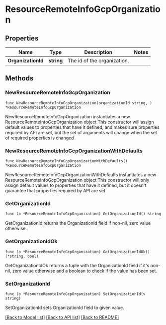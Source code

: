 # ResourceRemoteInfoGcpOrganization

## Properties

Name | Type | Description | Notes
------------ | ------------- | ------------- | -------------
**OrganizationId** | **string** | The id of the organization. | 

## Methods

### NewResourceRemoteInfoGcpOrganization

`func NewResourceRemoteInfoGcpOrganization(organizationId string, ) *ResourceRemoteInfoGcpOrganization`

NewResourceRemoteInfoGcpOrganization instantiates a new ResourceRemoteInfoGcpOrganization object
This constructor will assign default values to properties that have it defined,
and makes sure properties required by API are set, but the set of arguments
will change when the set of required properties is changed

### NewResourceRemoteInfoGcpOrganizationWithDefaults

`func NewResourceRemoteInfoGcpOrganizationWithDefaults() *ResourceRemoteInfoGcpOrganization`

NewResourceRemoteInfoGcpOrganizationWithDefaults instantiates a new ResourceRemoteInfoGcpOrganization object
This constructor will only assign default values to properties that have it defined,
but it doesn't guarantee that properties required by API are set

### GetOrganizationId

`func (o *ResourceRemoteInfoGcpOrganization) GetOrganizationId() string`

GetOrganizationId returns the OrganizationId field if non-nil, zero value otherwise.

### GetOrganizationIdOk

`func (o *ResourceRemoteInfoGcpOrganization) GetOrganizationIdOk() (*string, bool)`

GetOrganizationIdOk returns a tuple with the OrganizationId field if it's non-nil, zero value otherwise
and a boolean to check if the value has been set.

### SetOrganizationId

`func (o *ResourceRemoteInfoGcpOrganization) SetOrganizationId(v string)`

SetOrganizationId sets OrganizationId field to given value.



[[Back to Model list]](../README.md#documentation-for-models) [[Back to API list]](../README.md#documentation-for-api-endpoints) [[Back to README]](../README.md)


